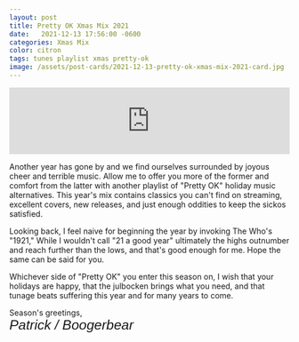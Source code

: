 ```yaml
---
layout: post
title: Pretty OK Xmas Mix 2021
date:   2021-12-13 17:56:00 -0600
categories: Xmas Mix
color: citron
tags: tunes playlist xmas pretty-ok
image: /assets/post-cards/2021-12-13-pretty-ok-xmas-mix-2021-card.jpg
---
```


<iframe width="100%" height="120" src="https://www.mixcloud.com/widget/iframe/?hide_cover=1&light=1&feed=%2Floudandabrasive%2Fpatricks-pretty-ok-xmas-mix-2021%2F" frameborder="0" ></iframe>

Another year has gone by and we find ourselves surrounded by joyous cheer and terrible music. Allow me to offer you more of the former and comfort from the latter with another playlist of "Pretty OK" holiday music alternatives. This year's mix contains classics you can't find on streaming, excellent covers, new releases, and just enough oddities to keep the sickos satisfied.

<!--more-->

Looking back, I feel naive for beginning the year by invoking The Who's "1921," While I wouldn't call "21 a good year" ultimately the highs outnumber and reach further than the lows, and that's good enough for me. Hope the same can be said for you.

Whichever side of "Pretty OK" you enter this season on, I wish that your holidays are happy, that the julbocken brings what you need, and that tunage beats suffering this year and for many years to come.

Season's greetings,
<br />
<span style="font: oblique 1.75em 'Vibur', sans-serif">Patrick / Boogerbear</span>

